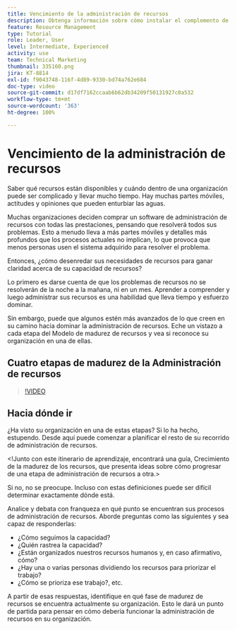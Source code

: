 ```yaml
---
title: Vencimiento de la administración de recursos
description: Obtenga información sobre cómo instalar el complemento de Microsoft Outlook
feature: Resource Management
type: Tutorial
role: Leader, User
level: Intermediate, Experienced
activity: use
team: Technical Marketing
thumbnail: 335160.png
jira: KT-8814
exl-id: f9043748-116f-4d89-9330-bd74a762e684
doc-type: video
source-git-commit: d17df7162ccaab6b62db34209f50131927c0a532
workflow-type: tm+mt
source-wordcount: '363'
ht-degree: 100%

---
```


# Vencimiento de la administración de recursos

Saber qué recursos están disponibles y cuándo dentro de una organización puede ser complicado y llevar mucho tiempo. Hay muchas partes móviles, actitudes y opiniones que pueden enturbiar las aguas.

Muchas organizaciones deciden comprar un software de administración de recursos con todas las prestaciones, pensando que resolverá todos sus problemas. Esto a menudo lleva a más partes móviles y detalles más profundos que los procesos actuales no implican, lo que provoca que menos personas usen el sistema adquirido para resolver el problema.

Entonces, ¿cómo desenredar sus necesidades de recursos para ganar claridad acerca de su capacidad de recursos?

Lo primero es darse cuenta de que los problemas de recursos no se resolverán de la noche a la mañana, ni en un mes. Aprender a comprender y luego administrar sus recursos es una habilidad que lleva tiempo y esfuerzo dominar.

Sin embargo, puede que algunos estén más avanzados de lo que creen en su camino hacia dominar la administración de recursos. Eche un vistazo a cada etapa del Modelo de madurez de recursos y vea si reconoce su organización en una de ellas.

## Cuatro etapas de madurez de la Administración de recursos

>[!VIDEO](https://video.tv.adobe.com/v/335160/?quality=12&learn=on&enablevpops)


## Hacia dónde ir

¿Ha visto su organización en una de estas etapas? Si lo ha hecho, estupendo. Desde aquí puede comenzar a planificar el resto de su recorrido de administración de recursos.

&lt;!Junto con este itinerario de aprendizaje, encontrará una guía, Crecimiento de la madurez de los recursos, que presenta ideas sobre cómo progresar de una etapa de administración de recursos a otra.&gt;

Si no, no se preocupe. Incluso con estas definiciones puede ser difícil determinar exactamente dónde está.

Analice y debata con franqueza en qué punto se encuentran sus procesos de administración de recursos. Aborde preguntas como las siguientes y sea capaz de responderlas:

* ¿Cómo seguimos la capacidad?
* ¿Quién rastrea la capacidad?
* ¿Están organizados nuestros recursos humanos y, en caso afirmativo, cómo?
* ¿Hay una o varias personas dividiendo los recursos para priorizar el trabajo?
* ¿Cómo se prioriza ese trabajo?, etc.

A partir de esas respuestas, identifique en qué fase de madurez de recursos se encuentra actualmente su organización. Esto le dará un punto de partida para pensar en cómo debería funcionar la administración de recursos en su organización.
